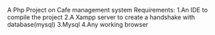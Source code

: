 A Php Project on Cafe management system
Requirements:
1.An IDE to compile the project
2.A Xampp server to create a handshake with database(mysql)
3.Mysql
4.Any working browser
